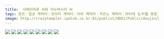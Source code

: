 ```yaml
---
title:  샤메이마루 씨와 이누바시리 씨
tags: 장르：일상 캐릭터：모미지 캐릭터：아야 캐릭터：치르노 캐릭터：하타테 もや造 동방_웹코믹
image: http://crazytempler.ipdisk.co.kr:81/publist/HDD1/Public/doujin/ghap/5556/001.jpg
---
```

<img src="http://crazytempler.ipdisk.co.kr:81/publist/HDD1/Public/doujin/ghap/5556/001.jpg">
<img src="http://crazytempler.ipdisk.co.kr:81/publist/HDD1/Public/doujin/ghap/5556/002.jpg">
<img src="http://crazytempler.ipdisk.co.kr:81/publist/HDD1/Public/doujin/ghap/5556/003.jpg">
<img src="http://crazytempler.ipdisk.co.kr:81/publist/HDD1/Public/doujin/ghap/5556/004.jpg">
<img src="http://crazytempler.ipdisk.co.kr:81/publist/HDD1/Public/doujin/ghap/5556/005.jpg">
<img src="http://crazytempler.ipdisk.co.kr:81/publist/HDD1/Public/doujin/ghap/5556/006.jpg">
<img src="http://crazytempler.ipdisk.co.kr:81/publist/HDD1/Public/doujin/ghap/5556/007.jpg">
<img src="http://crazytempler.ipdisk.co.kr:81/publist/HDD1/Public/doujin/ghap/5556/008.jpg">
<img src="http://crazytempler.ipdisk.co.kr:81/publist/HDD1/Public/doujin/ghap/5556/009.jpg">
